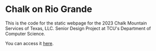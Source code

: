# Chalk on Rio Grande
This is the code for the static webpage for the 2023 Chalk Mountain Services of Texas, LLC. Senior Design Project at TCU's Department of Computer Science.

You can access it [here](http://riogrande.cs.tcu.edu/2223ChalkMountain/).
